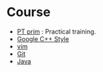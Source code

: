 # Course

* [PT prim](./src/PT-prim/) : Practical training.
* [Google C++ Style](./PT-prim/google-style)
* [vim](./PT-prim/vim/)
* [Git](./git/)
* [Java](./java/)

